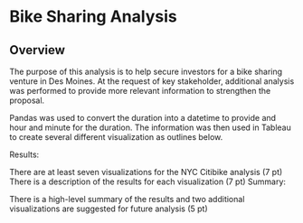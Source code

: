 # Bike Sharing Analysis

## Overview
The purpose of this analysis is to help secure investors for a bike sharing venture in Des Moines. At the request of key stakeholder, additional analysis was performed to provide more relevant information to strengthen the proposal.

Pandas was used to convert the duration into a datetime to provide and hour and minute for the duration. The information was then used in Tableau to create several different visualization as outlines below.

Results:


There are at least seven visualizations for the NYC Citibike analysis (7 pt)
There is a description of the results for each visualization (7 pt)
Summary:

There is a high-level summary of the results and two additional visualizations are suggested for future analysis (5 pt)
